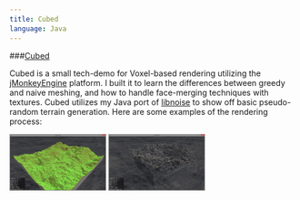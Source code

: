 ```yaml
---
title: Cubed
language: Java
---
```


###[Cubed]

Cubed is a small tech-demo for Voxel-based rendering utilizing the [jMonkeyEngine] platform.  I built it to learn the differences between greedy and naive meshing, and how to handle face-merging techniques with textures.  Cubed utilizes my Java port of [libnoise] to show off basic pseudo-random terrain generation.  Here are some examples of the rendering process:

<a href="https://raw.githubusercontent.com/Sleaker/Cubed/master/jme3-greedymesh.jpg"><img src="https://raw.githubusercontent.com/Sleaker/Cubed/master/jme3-greedymesh.jpg" width="170" height="100"></a>
<a href="https://raw.githubusercontent.com/Sleaker/Cubed/master/jme3-wireframe.jpg"><img src="https://raw.githubusercontent.com/Sleaker/Cubed/master/jme3-wireframe.jpg" width="170" height="100"></a>

[Cubed]: https://www.github.com/Sleaker/Cubed
[jMonkeyEngine]: http://www.jmonkeyengine.org
[libnoise]: http://www.github.com/Sleaker/jlibnoise
